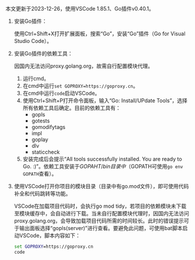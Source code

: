 本文更新于2023-12-26，使用VSCode 1.85.1、Go插件v0.40.1。

1. 安装Go插件：

	使用Ctrl+Shift+X打开扩展面板，搜索“Go”，安装“Go”插件（Go for Visual Studio Code）。
1. 安装Go插件的依赖工具：

	因国内无法访问proxy.golang.org，故需自行配置模块代理。
	1. 运行cmd。
	1. 在cmd中运行`set GOPROXY=https://goproxy.cn`。
	1. 在cmd中运行`code`启动VSCode。
	1. 使用Ctrl+Shift+P打开命令面板，输入“Go: Install/UPdate Tools”，选择所有依赖工具后确定。目前的依赖工具有：
		* gopls
		* gotests
		* gomodifytags
		* impl
		* goplay
		* dlv
		* staticcheck
	1. 安装完成后会提示“All tools successfully installed. You are ready to Go. :)”。依赖工具安装于$GOPAHT/bin目录中（$GOPATH可使用`go env GOPATH`查看）。
1. 使用VSCode打开你项目的模块目录（目录中有go.mod文件），即可使用代码补全和代码跳转等功能。

	VSCode在加载项目代码时，会执行go mod tidy，若项目的依赖模块未下载至模块缓存中，会自动进行下载。当未自行配置模块代理时，因国内无法访问proxy.golang.org，会导致加载项目代码所需的时间较长。此时的错误提示可于输出面板选择“gopls(server)”进行查看。要避免此问题，可使用bat脚本启动VSCode，脚本内容如下：
	```bat
	set GOPROXY=https://goproxy.cn
	code
	```

